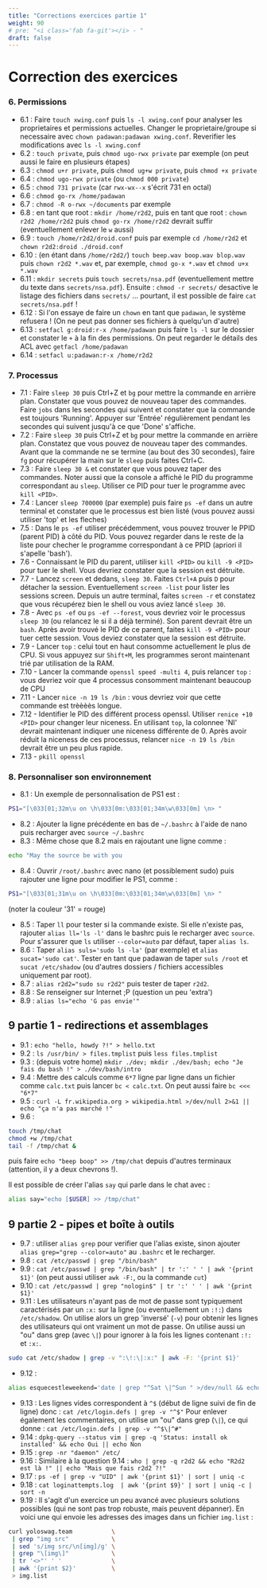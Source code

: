 ```yaml
---
title: "Corrections exercices partie 1"
weight: 90
# pre: "<i class='fab fa-git'></i> - "
draft: false
---
```


# Correction des exercices

### 6. Permissions

- 6.1 : Faire `touch xwing.conf` puis `ls -l xwing.conf` pour analyser les proprietaires et permissions actuelles. Changer le proprietaire/groupe si necessaire avec `chown padawan:padawan xwing.conf`. Reverifier les modifications avec `ls -l xwing.conf`
- 6.2 : `touch private`, puis `chmod ugo-rwx private` par exemple (on peut aussi le faire en plusieurs étapes)
- 6.3 : `chmod u+r private`, puis `chmod ug+w private`, puis `chmod +x private`
- 6.4 : `chmod ugo-rwx private` (ou `chmod 000 private`)
- 6.5 : `chmod 731 private` (car `rwx-wx--x` s'écrit 731 en octal)
- 6.6 : `chmod go-rx /home/padawan`
- 6.7 : `chmod -R o-rwx ~/documents` par exemple
- 6.8 : en tant que root : `mkdir /home/r2d2`, puis en tant que root : `chown r2d2 /home/r2d2` puis `chmod go-rx /home/r2d2` devrait suffir (eventuellement enlever le `w` aussi)
- 6.9 : `touch /home/r2d2/droid.conf` puis par exemple `cd /home/r2d2` et `chown r2d2:droid ./droid.conf`
- 6.10 : (en étant dans `/home/r2d2/`) `touch beep.wav boop.wav blop.wav` puis `chown r2d2 *.wav` et, par exemple, `chmod go-x *.wav` et `chmod u+x *.wav`
- 6.11 : `mkdir secrets` puis `touch secrets/nsa.pdf` (eventuellement mettre du texte dans `secrets/nsa.pdf`). Ensuite : `chmod -r secrets/` desactive le listage des fichiers dans `secrets/` ... pourtant, il est possible de faire `cat secrets/nsa.pdf` !
- 6.12 : Si l'on essaye de faire un `chown` en tant que `padawan`, le système refusera ! (On ne peut pas donner ses fichiers à quelqu'un d'autre)
- 6.13 : `setfacl g:droid:r-x /home/padawan` puis faire `ls -l` sur le dossier et constater le `+` à la fin des permissions. On peut regarder le détails des ACL avec `getfacl /home/padawan`
- 6.14 : `setfacl u:padawan:r-x /home/r2d2`

### 7. Processus

- 7.1 : Faire `sleep 30` puis Ctrl+Z et `bg` pour mettre la commande en arrière plan. Constater que vous pouvez de nouveau taper des commandes. Faire `jobs` dans les secondes qui suivent et constater que la commande est toujours 'Running'. Appuyer sur 'Entrée' régulièrement pendant les secondes qui suivent jusqu'à ce que 'Done' s'affiche.
- 7.2 : Faire `sleep 30` puis Ctrl+Z et `bg` pour mettre la commande en arrière plan. Constatez que vous pouvez de nouveau taper des commandes. Avant que la commande ne se termine (au bout des 30 secondes), faire `fg` pour récupérer la main sur le `sleep` puis faites Ctrl+C.
- 7.3 : Faire `sleep 30 &` et constater que vous pouvez taper des commandes. Noter aussi que la console a affiché le PID du programme correspondant au `sleep`. Utiliser ce PID pour tuer le programme avec `kill <PID>`. 
- 7.4 : Lancer `sleep 700000` (par exemple) puis faire `ps -ef` dans un autre terminal et constater que le processus est bien listé (vous pouvez aussi utiliser 'top' et les fleches)
- 7.5 : Dans le `ps -ef` utiliser précédemment, vous pouvez trouver le PPID (parent PID) à côté du PID. Vous pouvez regarder dans le reste de la liste pour checher le programme correspondant à ce PPID (apriori il s'apelle 'bash').
- 7.6 - Connaissant le PID du parent, utiliser `kill <PID>` ou `kill -9 <PID>` pour tuer le shell. Vous devriez constater que la session est détruite.
- 7.7 - Lancez `screen` et dedans, `sleep 30`. Faites `Ctrl+A` puis `D` pour détacher la session. Eventuellement `screen -list` pour lister les sessions screen. Depuis un autre terminal, faites `screen -r` et constatez que vous récupérez bien le shell ou vous aviez lancé `sleep 30`.
- 7.8 - Avec `ps -ef` ou `ps -ef --forest`, vous devriez voir le processus `sleep 30` (ou relancez le si il a déjà terminé). Son parent devrait être un `bash`. Après avoir trouvé le PID de ce parent, faites `kill -9 <PID>` pour tuer cette session. Vous deviez constater que la session est détruite.
- 7.9 - Lancer `top` : celui tout en haut consomme actuellement le plus de CPU. Si vous appuyez sur `Shift+M`, les programmes seront maintenant trié par utilisation de la RAM.
- 7.10 - Lancer la commande `openssl speed -multi 4`, puis relancer `top` : vous devriez voir que 4 processus consomment maintenant beaucoup de CPU
- 7.11 - Lancer `nice -n 19 ls /bin` : vous devriez voir que cette commande est trèèèès longue.
- 7.12 - Identifier le PID des différent process openssl. Utiliser `renice +10 <PID>` pour changer leur niceness. En utilisant `top`, la colonnee 'NI' devrait maintenant indiquer une niceness différente de 0. Après avoir réduit la niceness de ces processus, relancer `nice -n 19 ls /bin` devrait être un peu plus rapide.
- 7.13 - `pkill openssl`

### 8. Personnaliser son environnement

- 8.1 : Un exemple de personnalisation de PS1 est : 

```bash
PS1="[\033[01;32m\u on \h\033[0m:\033[01;34m\w\033[0m] \n> "
```

- 8.2 : Ajouter la ligne précédente en bas de `~/.bashrc` à l'aide de nano puis recharger avec `source ~/.bashrc`
- 8.3 : Même chose que 8.2 mais en rajoutant une ligne comme : 

```bash
echo "May the source be with you
```
- 8.4 : Ouvrir `/root/.bashrc` avec nano (et possiblement sudo) puis rajouter une ligne pour modifier le PS1, comme :

```bash
PS1="[\033[01;31m\u on \h\033[0m:\033[01;34m\w\033[0m] \n> "
```

(noter la couleur '31' = rouge)

- 8.5 : Taper `ll` pour tester si la commande existe. Si elle n'existe pas, rajouter `alias ll='ls -l'` dans le bashrc puis le recharger avec `source`. Pour s'assurer que `ls` utiliser `--color=auto` par défaut, taper `alias ls`.
- 8.6 : Taper `alias suls='sudo ls -la'` (par exemple) et `alias sucat='sudo cat'`. Tester en tant que padawan de taper `suls /root` et `sucat /etc/shadow` (ou d'autres dossiers / fichiers accessibles uniquement par root).
- 8.7 : `alias r2d2="sudo su r2d2"` puis tester de taper `r2d2`.
- 8.8 : Se renseigner sur Internet ;P (question un peu 'extra')
- 8.9 : `alias ls="echo 'G pas envie'"`

## 9 partie 1 - redirections et assemblages

- 9.1 : `echo "hello, howdy ?!" > hello.txt`
- 9.2 : `ls /usr/bin/ > files.tmplist` puis `less files.tmplist`
- 9.3 : (depuis votre home) `mkdir ./dev; mkdir ./dev/bash; echo "Je fais du bash !" > ./dev/bash/intro`
- 9.4 : Mettre des calculs comme `6*7` ligne par ligne dans un fichier comme `calc.txt` puis lancer `bc < calc.txt`. On peut aussi faire `bc <<< "6*7"` 
- 9.5 : `curl -L fr.wikipedia.org > wikipedia.html >/dev/null 2>&1 || echo "ça n'a pas marché !"`
- 9.6 : 

```bash
touch /tmp/chat
chmod +w /tmp/chat
tail -f /tmp/chat &
```

puis faire `echo "beep boop" >> /tmp/chat` depuis d'autres terminaux (attention, il y a deux chevrons !).

Il est possible de créer l'alias `say` qui parle dans le chat avec :

```bash
alias say="echo [$USER] >> /tmp/chat"
```

## 9 partie 2 - pipes et boîte à outils

- 9.7 : utiliser `alias grep` pour verifier que l'alias existe, sinon ajouter `alias grep="grep --color=auto"` au `.bashrc` et le recharger.
- 9.8 : `cat /etc/passwd | grep "/bin/bash"`
- 9.9 : `cat /etc/passwd | grep "/bin/bash" | tr ':' ' ' | awk '{print $1}'` (on peut aussi utiliser `awk -F:`, ou la commande `cut`)
- 9.10 : `cat /etc/passwd | grep "nologin$" | tr ':' ' ' | awk '{print $1}'`
- 9.11 : Les utilisateurs n'ayant pas de mot de passe sont typiquement caractérisés par un `:x:` sur la ligne (ou eventuellement un `:!:`) dans `/etc/shadow`. On utilise alors un grep 'inversé' (`-v`) pour obtenir les lignes des utilisateurs qui ont vraiment un mot de passe. On utilise aussi un "ou" dans grep (avec `\|`) pour ignorer à la fois les lignes contenant `:!:` et `:x:`.

```bash
sudo cat /etc/shadow | grep -v ":\!:\|:x:" | awk -F: '{print $1}'
```

- 9.12 : 

```bash
alias esquecestleweekend='date | grep "^Sat \|^Sun " >/dev/null && echo "Cest le weekend" && echo "Cest le weekend" || echo "Il faut encore taffer!"
```

- 9.13 : Les lignes vides correspondent à `^$` (début de ligne suivi de fin de ligne) donc : `cat /etc/login.defs | grep -v "^$"` Pour enlever également les commentaires, on utilise un "ou" dans grep (`\|`), ce qui donne : `cat /etc/login.defs | grep -v "^$\|^#"`
- 9.14 : `dpkg-query --status vim | grep -q 'Status: install ok installed' && echo Oui || echo Non`
- 9.15 : `grep -nr "daemon" /etc/`
- 9.16 : Similaire à la question 9.14 : `who | grep -q r2d2 && echo "R2d2 est là !" || echo "Mais que fais r2d2 ?!"`
- 9.17 : `ps -ef | grep -v "UID" | awk '{print $1}' | sort | uniq -c`
- 9.18 : `cat loginattempts.log  | awk '{print $9}' | sort | uniq -c | sort -n`
- 9.19 : Il s'agit d'un exercice un peu avancé avec plusieurs solutions possibles (qui ne sont pas trop robuste, mais peuvent dépanner). En voici une qui envoie les adresses des images dans un fichier `img.list` :

```bash
curl yoloswag.team           \
 | grep "img src"            \
 | sed 's/img src/\n[img]/g' \
 | grep "\[img\]"            \
 | tr '<>"' ' '              \
 | awk '{print $2}'          \
 > img.list
```

